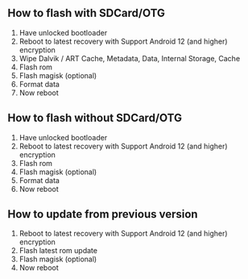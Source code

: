  ## How to flash with SDCard/OTG
1. Have unlocked bootloader
2. Reboot to latest recovery with Support Android 12 (and higher) encryption
3. Wipe Dalvik / ART Cache, Metadata, Data, Internal Storage, Cache
4. Flash rom
5. Flash magisk (optional)
6. Format data
7. Now reboot

 ## How to flash without SDCard/OTG
1. Have unlocked bootloader
2. Reboot to latest recovery with Support Android 12 (and higher) encryption
3. Flash rom
4. Flash magisk (optional)
5. Format data
6. Now reboot

 ## How to update from previous version
1. Reboot to latest recovery with Support Android 12 (and higher) encryption
2. Flash latest rom update
3. Flash magisk (optional)
4. Now reboot
